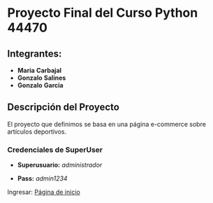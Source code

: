 # Proyecto Final del Curso Python 44470

## Integrantes: 

+ **Maria** **Carbajal** 
+ **Gonzalo** **Salines** 
+ **Gonzalo** **Garcia** 

## Descripción del Proyecto  

El proyecto que definimos se basa en una página e-commerce sobre artículos deportivos. 


### Credenciales de SuperUser
+ **Superusuario:** *administrador*

+ **Pass:** *admin1234*

Ingresar: [Página de inicio](http://127.0.0.1:8000/productos/inicio/)
